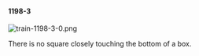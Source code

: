 #### 1198-3
![train-1198-3-0.png](https://github.com/lil-lab/nlvr/raw/master/nlvr/train/images/48/train-1198-3-0.png "train-1198-3-0.png")

There is no square closely touching the bottom of a box.